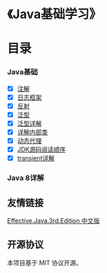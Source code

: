 # 《Java基础学习》

# 目录

### Java基础

- [x] [注解](blog/JavaSE/java注解.md)
- [x] [日志框架](blog/JavaSE/java日志框架.md)
- [x] [反射](blog/JavaSE/java反射.md)
- [x] [泛型](blog/JavaSE/java泛型.md)
- [x] [泛型详解](blog/JavaSE/java泛型详解.md)
- [x] [详解内部类](blog/JavaSE/java详解内部类.md)
- [x] [动态代理](blog/JavaSE/java动态代理.md)
- [x] [JDK源码阅读顺序](blog/JavaSE/java源码阅读顺序.md)
- [x] [transient详解](blog/JavaSE/transient详解.md)

### Java 8详解



## 友情链接

[Effective.Java.3rd.Edition 中文版](https://sjsdfg.github.io/effective-java-3rd-chinese/#/)



## 开源协议

本项目基于 MIT 协议开源。





